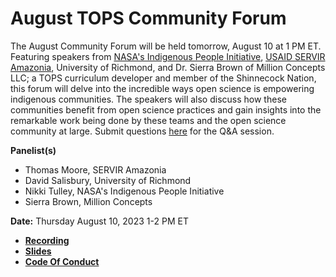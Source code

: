 # August TOPS Community Forum

The August Community Forum will be held tomorrow, August 10 at 1 PM ET. Featuring speakers from [NASA's Indigenous People Initiative](https://appliedsciences.nasa.gov/what-we-do/capacity-building/indigenous-peoples-initiative), [USAID SERVIR Amazonia](https://servir.alliancebioversityciat.org/), University of Richmond, and Dr. Sierra Brown of Million Concepts LLC; a TOPS curriculum developer and member of the Shinnecock Nation, this forum will delve into the incredible ways open science is empowering indigenous communities. The speakers will also discuss how these communities benefit from open science practices and gain insights into the remarkable work being done by these teams and the open science community at large. Submit questions [here](https://nasa.cnf.io/sessions/kzbb/#!/dashboard) for the Q&A session.

**Panelist(s)**
- Thomas Moore, SERVIR Amazonia
- David Salisbury, University of Richmond
- Nikki Tulley, NASA's Indigenous People Initiative
- Sierra Brown, Million Concepts

**Date:** Thursday August 10, 2023 1-2 PM ET

- **[Recording](https://www.youtube.com/watch?v=Pzazn55Wk_0)**
- **[Slides](https://zenodo.org/record/8258741)**
- **[Code Of Conduct](../Code_Of_Conduct.md)**